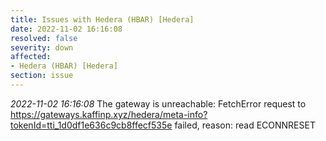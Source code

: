 ```yaml
---
title: Issues with Hedera (HBAR) [Hedera]
date: 2022-11-02 16:16:08
resolved: false
severity: down
affected:
- Hedera (HBAR) [Hedera]
section: issue
---
```


*2022-11-02 16:16:08* The gateway is unreachable: FetchError request to https://gateways.kaffinp.xyz/hedera/meta-info?tokenId=tti_1d0df1e636c9cb8ffecf535e failed, reason: read ECONNRESET